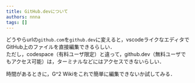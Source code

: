 ```yaml
---
title: GitHub.devについて
authors: nnna
tags: []
---
```


どうやらurlの`github.com`を`github.dev`に変えると，vscodeライクなエディタでGitHub上のファイルを直接編集できるらしい．<br/>
ただし，codespace（有料ユーザ限定）と違って，github.dev（無料ユーザでもアクセス可能）は，ターミナルなどにはアクセスできないらしい．

時間があるときに，G^2 Wikiをこれで簡単に編集できないか試してみる．
